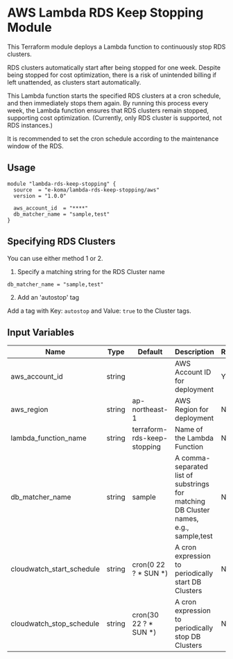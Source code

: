 # AWS Lambda RDS Keep Stopping Module

This Terraform module deploys a Lambda function to continuously stop RDS clusters.

RDS clusters automatically start after being stopped for one week.
Despite being stopped for cost optimization, there is a risk of unintended billing if left unattended, as clusters start automatically.

This Lambda function starts the specified RDS clusters at a cron schedule, and then immediately stops them again. By running this process every week, the Lambda function ensures that RDS clusters remain stopped, supporting cost optimization.
(Currently, only RDS cluster is supported, not RDS instances.)

It is recommended to set the cron schedule according to the maintenance window of the RDS.

## Usage
```hcl
module "lambda-rds-keep-stopping" {
  source  = "e-koma/lambda-rds-keep-stopping/aws"
  version = "1.0.0"

  aws_account_id  = "****"
  db_matcher_name = "sample,test"
}
```

## Specifying RDS Clusters

You can use either method 1 or 2.

1. Specify a matching string for the RDS Cluster name

```
db_matcher_name = "sample,test"
```

2. Add an 'autostop' tag

Add a tag with Key: `autostop` and Value: `true` to the Cluster tags.

## Input Variables

| Name                       | Type   | Default                     | Description                                                                           | Required |
|----------------------------|--------|-----------------------------|---------------------------------------------------------------------------------------|----------|
| aws_account_id             | string |                             | AWS Account ID for deployment                                                         | Yes      |
| aws_region                 | string | ap-northeast-1              | AWS Region for deployment                                                             | No       |
| lambda_function_name       | string | terraform-rds-keep-stopping | Name of the Lambda Function                                                           | No       |
| db_matcher_name            | string | sample                      | A comma-separated list of substrings for matching DB Cluster names, e.g., sample,test | No       |
| cloudwatch_start_schedule  | string | cron(0 22 ? * SUN *)        | A cron expression to periodically start DB Clusters                                   | No       |
| cloudwatch_stop_schedule   | string | cron(30 22 ? * SUN *)       | A cron expression to periodically stop DB Clusters                                    | No       |
